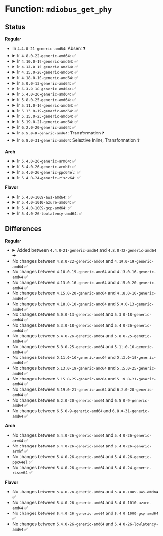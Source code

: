 # Function: <code>mdiobus_get_phy</code>

## Status
<b>Regular</b>
<ul>
<li>
In <code>4.4.0-21-generic-amd64</code>: Absent ❓
</li>
<li>
<details>
<summary>In <code>4.8.0-22-generic-amd64</code>: ✅</summary>

```c
struct phy_device * mdiobus_get_phy(struct mii_bus * bus, int addr)
```

```json
{
  "name": "mdiobus_get_phy",
  "collision_type": "Unique Global",
  "inline_type": "No",
  "funcs": [
    {
      "addr": 18446744071585445776,
      "name": "mdiobus_get_phy",
      "external": true,
      "loc": "drivers/net/phy/mdio_bus.c:63",
      "file": "drivers/net/phy/mdio_bus.c",
      "inline": "seen, unknown",
      "caller_inline": [],
      "caller_func": [
        "drivers/net/phy/phy_device.c:phy_find_first"
      ]
    }
  ],
  "symbols": [
    {
      "addr": 18446744071585445776,
      "name": "mdiobus_get_phy",
      "section": ".text",
      "bind": "STB_GLOBAL",
      "size": 47
    }
  ]
}
```
</details>
</li>
<li>
<details>
<summary>In <code>4.10.0-19-generic-amd64</code>: ✅</summary>

```c
struct phy_device * mdiobus_get_phy(struct mii_bus * bus, int addr)
```

```json
{
  "name": "mdiobus_get_phy",
  "collision_type": "Unique Global",
  "inline_type": "No",
  "funcs": [
    {
      "addr": 18446744071585647824,
      "name": "mdiobus_get_phy",
      "external": true,
      "loc": "drivers/net/phy/mdio_bus.c:66",
      "file": "drivers/net/phy/mdio_bus.c",
      "inline": "seen, unknown",
      "caller_inline": [],
      "caller_func": [
        "drivers/net/phy/phy_device.c:phy_find_first"
      ]
    }
  ],
  "symbols": [
    {
      "addr": 18446744071585647824,
      "name": "mdiobus_get_phy",
      "section": ".text",
      "bind": "STB_GLOBAL",
      "size": 47
    }
  ]
}
```
</details>
</li>
<li>
<details>
<summary>In <code>4.13.0-16-generic-amd64</code>: ✅</summary>

```c
struct phy_device * mdiobus_get_phy(struct mii_bus * bus, int addr)
```

```json
{
  "name": "mdiobus_get_phy",
  "collision_type": "Unique Global",
  "inline_type": "No",
  "funcs": [
    {
      "addr": 18446744071585733776,
      "name": "mdiobus_get_phy",
      "external": true,
      "loc": "drivers/net/phy/mdio_bus.c:71",
      "file": "drivers/net/phy/mdio_bus.c",
      "inline": "seen, unknown",
      "caller_inline": [],
      "caller_func": [
        "drivers/net/phy/phy_device.c:phy_find_first"
      ]
    }
  ],
  "symbols": [
    {
      "addr": 18446744071585733776,
      "name": "mdiobus_get_phy",
      "section": ".text",
      "bind": "STB_GLOBAL",
      "size": 43
    }
  ]
}
```
</details>
</li>
<li>
<details>
<summary>In <code>4.15.0-20-generic-amd64</code>: ✅</summary>

```c
struct phy_device * mdiobus_get_phy(struct mii_bus * bus, int addr)
```

```json
{
  "name": "mdiobus_get_phy",
  "collision_type": "Unique Global",
  "inline_type": "No",
  "funcs": [
    {
      "addr": 18446744071586167424,
      "name": "mdiobus_get_phy",
      "external": true,
      "loc": "drivers/net/phy/mdio_bus.c:71",
      "file": "drivers/net/phy/mdio_bus.c",
      "inline": "seen, unknown",
      "caller_inline": [],
      "caller_func": [
        "drivers/net/phy/phy_device.c:phy_find_first"
      ]
    }
  ],
  "symbols": [
    {
      "addr": 18446744071586167424,
      "name": "mdiobus_get_phy",
      "section": ".text",
      "bind": "STB_GLOBAL",
      "size": 43
    }
  ]
}
```
</details>
</li>
<li>
<details>
<summary>In <code>4.18.0-10-generic-amd64</code>: ✅</summary>

```c
struct phy_device * mdiobus_get_phy(struct mii_bus * bus, int addr)
```

```json
{
  "name": "mdiobus_get_phy",
  "collision_type": "Unique Global",
  "inline_type": "No",
  "funcs": [
    {
      "addr": 18446744071586418880,
      "name": "mdiobus_get_phy",
      "external": true,
      "loc": "drivers/net/phy/mdio_bus.c:103",
      "file": "drivers/net/phy/mdio_bus.c",
      "inline": "seen, unknown",
      "caller_inline": [],
      "caller_func": [
        "drivers/net/phy/phy_device.c:phy_find_first"
      ]
    }
  ],
  "symbols": [
    {
      "addr": 18446744071586418880,
      "name": "mdiobus_get_phy",
      "section": ".text",
      "bind": "STB_GLOBAL",
      "size": 43
    }
  ]
}
```
</details>
</li>
<li>
<details>
<summary>In <code>5.0.0-13-generic-amd64</code>: ✅</summary>

```c
struct phy_device * mdiobus_get_phy(struct mii_bus * bus, int addr)
```

```json
{
  "name": "mdiobus_get_phy",
  "collision_type": "Unique Global",
  "inline_type": "No",
  "funcs": [
    {
      "addr": 18446744071586564064,
      "name": "mdiobus_get_phy",
      "external": true,
      "loc": "drivers/net/phy/mdio_bus.c:102",
      "file": "drivers/net/phy/mdio_bus.c",
      "inline": "seen, unknown",
      "caller_inline": [],
      "caller_func": [
        "drivers/net/phy/phy_device.c:phy_find_first"
      ]
    }
  ],
  "symbols": [
    {
      "addr": 18446744071586564064,
      "name": "mdiobus_get_phy",
      "section": ".text",
      "bind": "STB_GLOBAL",
      "size": 43
    }
  ]
}
```
</details>
</li>
<li>
<details>
<summary>In <code>5.3.0-18-generic-amd64</code>: ✅</summary>

```c
struct phy_device * mdiobus_get_phy(struct mii_bus * bus, int addr)
```

```json
{
  "name": "mdiobus_get_phy",
  "collision_type": "Unique Global",
  "inline_type": "No",
  "funcs": [
    {
      "addr": 18446744071586815264,
      "name": "mdiobus_get_phy",
      "external": true,
      "loc": "drivers/net/phy/mdio_bus.c:119",
      "file": "drivers/net/phy/mdio_bus.c",
      "inline": "seen, unknown",
      "caller_inline": [],
      "caller_func": [
        "drivers/net/phy/phy_device.c:phy_find_first"
      ]
    }
  ],
  "symbols": [
    {
      "addr": 18446744071586815264,
      "name": "mdiobus_get_phy",
      "section": ".text",
      "bind": "STB_GLOBAL",
      "size": 43
    }
  ]
}
```
</details>
</li>
<li>
<details>
<summary>In <code>5.4.0-26-generic-amd64</code>: ✅</summary>

```c
struct phy_device * mdiobus_get_phy(struct mii_bus * bus, int addr)
```

```json
{
  "name": "mdiobus_get_phy",
  "collision_type": "Unique Global",
  "inline_type": "No",
  "funcs": [
    {
      "addr": 18446744071586961344,
      "name": "mdiobus_get_phy",
      "external": true,
      "loc": "drivers/net/phy/mdio_bus.c:118",
      "file": "drivers/net/phy/mdio_bus.c",
      "inline": "seen, unknown",
      "caller_inline": [],
      "caller_func": [
        "drivers/net/phy/phy_device.c:phy_find_first"
      ]
    }
  ],
  "symbols": [
    {
      "addr": 18446744071586961344,
      "name": "mdiobus_get_phy",
      "section": ".text",
      "bind": "STB_GLOBAL",
      "size": 43
    }
  ]
}
```
</details>
</li>
<li>
<details>
<summary>In <code>5.8.0-25-generic-amd64</code>: ✅</summary>

```c
struct phy_device * mdiobus_get_phy(struct mii_bus * bus, int addr)
```

```json
{
  "name": "mdiobus_get_phy",
  "collision_type": "Unique Global",
  "inline_type": "No",
  "funcs": [
    {
      "addr": 18446744071587782912,
      "name": "mdiobus_get_phy",
      "external": true,
      "loc": "drivers/net/phy/mdio_bus.c:109",
      "file": "drivers/net/phy/mdio_bus.c",
      "inline": "seen, unknown",
      "caller_inline": [],
      "caller_func": [
        "drivers/net/phy/phy_device.c:phy_find_first"
      ]
    }
  ],
  "symbols": [
    {
      "addr": 18446744071587782912,
      "name": "mdiobus_get_phy",
      "section": ".text",
      "bind": "STB_GLOBAL",
      "size": 43
    }
  ]
}
```
</details>
</li>
<li>
<details>
<summary>In <code>5.11.0-16-generic-amd64</code>: ✅</summary>

```c
struct phy_device * mdiobus_get_phy(struct mii_bus * bus, int addr)
```

```json
{
  "name": "mdiobus_get_phy",
  "collision_type": "Unique Global",
  "inline_type": "No",
  "funcs": [
    {
      "addr": 18446744071587841504,
      "name": "mdiobus_get_phy",
      "external": true,
      "loc": "drivers/net/phy/mdio_bus.c:109",
      "file": "drivers/net/phy/mdio_bus.c",
      "inline": "seen, unknown",
      "caller_inline": [],
      "caller_func": [
        "drivers/net/phy/phy_device.c:phy_find_first"
      ]
    }
  ],
  "symbols": [
    {
      "addr": 18446744071587841504,
      "name": "mdiobus_get_phy",
      "section": ".text",
      "bind": "STB_GLOBAL",
      "size": 43
    }
  ]
}
```
</details>
</li>
<li>
<details>
<summary>In <code>5.13.0-19-generic-amd64</code>: ✅</summary>

```c
struct phy_device * mdiobus_get_phy(struct mii_bus * bus, int addr)
```

```json
{
  "name": "mdiobus_get_phy",
  "collision_type": "Unique Global",
  "inline_type": "No",
  "funcs": [
    {
      "addr": 18446744071587720928,
      "name": "mdiobus_get_phy",
      "external": true,
      "loc": "drivers/net/phy/mdio_bus.c:109",
      "file": "drivers/net/phy/mdio_bus.c",
      "inline": "seen, unknown",
      "caller_inline": [],
      "caller_func": [
        "drivers/net/phy/phy_device.c:phy_find_first"
      ]
    }
  ],
  "symbols": [
    {
      "addr": 18446744071587720928,
      "name": "mdiobus_get_phy",
      "section": ".text",
      "bind": "STB_GLOBAL",
      "size": 40
    }
  ]
}
```
</details>
</li>
<li>
<details>
<summary>In <code>5.15.0-25-generic-amd64</code>: ✅</summary>

```c
struct phy_device * mdiobus_get_phy(struct mii_bus * bus, int addr)
```

```json
{
  "name": "mdiobus_get_phy",
  "collision_type": "Unique Global",
  "inline_type": "No",
  "funcs": [
    {
      "addr": 18446744071588313840,
      "name": "mdiobus_get_phy",
      "external": true,
      "loc": "drivers/net/phy/mdio_bus.c:109",
      "file": "drivers/net/phy/mdio_bus.c",
      "inline": "seen, unknown",
      "caller_inline": [],
      "caller_func": [
        "drivers/net/phy/phy_device.c:phy_find_first"
      ]
    }
  ],
  "symbols": [
    {
      "addr": 18446744071588313840,
      "name": "mdiobus_get_phy",
      "section": ".text",
      "bind": "STB_GLOBAL",
      "size": 80
    }
  ]
}
```
</details>
</li>
<li>
<details>
<summary>In <code>5.19.0-21-generic-amd64</code>: ✅</summary>

```c
struct phy_device * mdiobus_get_phy(struct mii_bus * bus, int addr)
```

```json
{
  "name": "mdiobus_get_phy",
  "collision_type": "Unique Global",
  "inline_type": "No",
  "funcs": [
    {
      "addr": 18446744071589702576,
      "name": "mdiobus_get_phy",
      "external": true,
      "loc": "drivers/net/phy/mdio_bus.c:109",
      "file": "drivers/net/phy/mdio_bus.c",
      "inline": "seen, unknown",
      "caller_inline": [],
      "caller_func": [
        "drivers/net/phy/phy_device.c:phy_find_first"
      ]
    }
  ],
  "symbols": [
    {
      "addr": 18446744071589702576,
      "name": "mdiobus_get_phy",
      "section": ".text",
      "bind": "STB_GLOBAL",
      "size": 90
    }
  ]
}
```
</details>
</li>
<li>
<details>
<summary>In <code>6.2.0-20-generic-amd64</code>: ✅</summary>

```c
struct phy_device * mdiobus_get_phy(struct mii_bus * bus, int addr)
```

```json
{
  "name": "mdiobus_get_phy",
  "collision_type": "Unique Global",
  "inline_type": "No",
  "funcs": [
    {
      "addr": 18446744071591318640,
      "name": "mdiobus_get_phy",
      "external": true,
      "loc": "drivers/net/phy/mdio_bus.c:109",
      "file": "drivers/net/phy/mdio_bus.c",
      "inline": "seen, unknown",
      "caller_inline": [],
      "caller_func": [
        "drivers/net/phy/phy_device.c:phy_find_first"
      ]
    }
  ],
  "symbols": [
    {
      "addr": 18446744071591318640,
      "name": "mdiobus_get_phy",
      "section": ".text",
      "bind": "STB_GLOBAL",
      "size": 116
    }
  ]
}
```
</details>
</li>
<li>
<details>
<summary>In <code>6.5.0-9-generic-amd64</code>: Transformation ❓</summary>

```c
struct phy_device * mdiobus_get_phy(struct mii_bus * bus, int addr)
```

```json
{
  "name": "mdiobus_get_phy",
  "collision_type": "Unique Global",
  "inline_type": "No",
  "funcs": [
    {
      "addr": 0,
      "name": "mdiobus_get_phy",
      "external": true,
      "loc": "drivers/net/phy/mdio_bus.c:110",
      "file": "drivers/net/phy/mdio_bus.c",
      "inline": "seen, unknown",
      "caller_inline": [],
      "caller_func": [
        "drivers/net/phy/phy_device.c:phy_find_first",
        "drivers/net/phy/mdio_bus.c:__mdiobus_register"
      ]
    }
  ],
  "symbols": [
    {
      "addr": 18446744071596794911,
      "name": "mdiobus_get_phy.cold",
      "section": ".text",
      "bind": "STB_LOCAL",
      "size": 21
    },
    {
      "addr": 18446744071591679856,
      "name": "mdiobus_get_phy",
      "section": ".text",
      "bind": "STB_GLOBAL",
      "size": 147
    }
  ]
}
```
</details>
</li>
<li>
<details>
<summary>In <code>6.8.0-31-generic-amd64</code>: Selective Inline, Transformation ❓</summary>

```c
struct phy_device * mdiobus_get_phy(struct mii_bus * bus, int addr)
```

```json
{
  "name": "mdiobus_get_phy",
  "collision_type": "Unique Global",
  "inline_type": "Selective",
  "funcs": [
    {
      "addr": 18446744071592424146,
      "name": "mdiobus_get_phy",
      "external": true,
      "loc": "drivers/net/phy/mdio_bus.c:120",
      "file": "drivers/net/phy/mdio_bus.c",
      "inline": "not declared, inlined",
      "caller_inline": [
        "drivers/net/phy/mdio_bus.c:__mdiobus_register"
      ],
      "caller_func": [
        "drivers/net/phy/phy_device.c:phy_find_first"
      ]
    }
  ],
  "symbols": [
    {
      "addr": 18446744071597718130,
      "name": "mdiobus_get_phy.cold",
      "section": ".text",
      "bind": "STB_LOCAL",
      "size": 21
    },
    {
      "addr": 18446744071592423504,
      "name": "mdiobus_get_phy",
      "section": ".text",
      "bind": "STB_GLOBAL",
      "size": 147
    }
  ]
}
```
</details>
</li>
</ul>
<b>Arch</b>
<ul>
<li>
<details>
<summary>In <code>5.4.0-26-generic-arm64</code>: ✅</summary>

```c
struct phy_device * mdiobus_get_phy(struct mii_bus * bus, int addr)
```

```json
{
  "name": "mdiobus_get_phy",
  "collision_type": "Unique Global",
  "inline_type": "No",
  "funcs": [
    {
      "addr": 18446603336499948192,
      "name": "mdiobus_get_phy",
      "external": true,
      "loc": "drivers/net/phy/mdio_bus.c:118",
      "file": "drivers/net/phy/mdio_bus.c",
      "inline": "seen, unknown",
      "caller_inline": [],
      "caller_func": [
        "drivers/net/phy/phy_device.c:phy_find_first"
      ]
    }
  ],
  "symbols": [
    {
      "addr": 18446603336499948192,
      "name": "mdiobus_get_phy",
      "section": ".text",
      "bind": "STB_GLOBAL",
      "size": 64
    }
  ]
}
```
</details>
</li>
<li>
<details>
<summary>In <code>5.4.0-26-generic-armhf</code>: ✅</summary>

```c
struct phy_device * mdiobus_get_phy(struct mii_bus * bus, int addr)
```

```json
{
  "name": "mdiobus_get_phy",
  "collision_type": "Unique Global",
  "inline_type": "No",
  "funcs": [
    {
      "addr": 3232490428,
      "name": "mdiobus_get_phy",
      "external": true,
      "loc": "drivers/net/phy/mdio_bus.c:118",
      "file": "drivers/net/phy/mdio_bus.c",
      "inline": "seen, unknown",
      "caller_inline": [],
      "caller_func": [
        "drivers/net/phy/phy_device.c:phy_find_first",
        "drivers/net/ethernet/ti/davinci_mdio.c:davinci_mdio_probe"
      ]
    }
  ],
  "symbols": [
    {
      "addr": 3232490428,
      "name": "mdiobus_get_phy",
      "section": ".text",
      "bind": "STB_GLOBAL",
      "size": 52
    }
  ]
}
```
</details>
</li>
<li>
<details>
<summary>In <code>5.4.0-26-generic-ppc64el</code>: ✅</summary>

```c
struct phy_device * mdiobus_get_phy(struct mii_bus * bus, int addr)
```

```json
{
  "name": "mdiobus_get_phy",
  "collision_type": "Unique Global",
  "inline_type": "No",
  "funcs": [
    {
      "addr": 13835058055293272576,
      "name": "mdiobus_get_phy",
      "external": true,
      "loc": "drivers/net/phy/mdio_bus.c:118",
      "file": "drivers/net/phy/mdio_bus.c",
      "inline": "seen, unknown",
      "caller_inline": [],
      "caller_func": [
        "drivers/net/phy/phy_device.c:phy_find_first"
      ]
    }
  ],
  "symbols": [
    {
      "addr": 13835058055293272576,
      "name": "mdiobus_get_phy",
      "section": ".text",
      "bind": "STB_GLOBAL",
      "size": 48
    }
  ]
}
```
</details>
</li>
<li>
<details>
<summary>In <code>5.4.0-24-generic-riscv64</code>: ✅</summary>

```c
struct phy_device * mdiobus_get_phy(struct mii_bus * bus, int addr)
```

```json
{
  "name": "mdiobus_get_phy",
  "collision_type": "Unique Global",
  "inline_type": "No",
  "funcs": [
    {
      "addr": 18446743936277031616,
      "name": "mdiobus_get_phy",
      "external": true,
      "loc": "drivers/net/phy/mdio_bus.c:118",
      "file": "drivers/net/phy/mdio_bus.c",
      "inline": "seen, unknown",
      "caller_inline": [],
      "caller_func": [
        "drivers/net/phy/phy_device.c:phy_find_first"
      ]
    }
  ],
  "symbols": [
    {
      "addr": 18446743936277031616,
      "name": "mdiobus_get_phy",
      "section": ".text",
      "bind": "STB_GLOBAL",
      "size": 62
    }
  ]
}
```
</details>
</li>
</ul>
<b>Flavor</b>
<ul>
<li>
<details>
<summary>In <code>5.4.0-1009-aws-amd64</code>: ✅</summary>

```c
struct phy_device * mdiobus_get_phy(struct mii_bus * bus, int addr)
```

```json
{
  "name": "mdiobus_get_phy",
  "collision_type": "Unique Global",
  "inline_type": "No",
  "funcs": [
    {
      "addr": 18446744071586718352,
      "name": "mdiobus_get_phy",
      "external": true,
      "loc": "drivers/net/phy/mdio_bus.c:118",
      "file": "drivers/net/phy/mdio_bus.c",
      "inline": "seen, unknown",
      "caller_inline": [],
      "caller_func": [
        "drivers/net/phy/phy_device.c:phy_find_first"
      ]
    }
  ],
  "symbols": [
    {
      "addr": 18446744071586718352,
      "name": "mdiobus_get_phy",
      "section": ".text",
      "bind": "STB_GLOBAL",
      "size": 43
    }
  ]
}
```
</details>
</li>
<li>
<details>
<summary>In <code>5.4.0-1010-azure-amd64</code>: ✅</summary>

```c
struct phy_device * mdiobus_get_phy(struct mii_bus * bus, int addr)
```

```json
{
  "name": "mdiobus_get_phy",
  "collision_type": "Unique Global",
  "inline_type": "No",
  "funcs": [
    {
      "addr": 18446744071586586656,
      "name": "mdiobus_get_phy",
      "external": true,
      "loc": "drivers/net/phy/mdio_bus.c:118",
      "file": "drivers/net/phy/mdio_bus.c",
      "inline": "seen, unknown",
      "caller_inline": [],
      "caller_func": [
        "drivers/net/phy/phy_device.c:phy_find_first"
      ]
    }
  ],
  "symbols": [
    {
      "addr": 18446744071586586656,
      "name": "mdiobus_get_phy",
      "section": ".text",
      "bind": "STB_GLOBAL",
      "size": 43
    }
  ]
}
```
</details>
</li>
<li>
<details>
<summary>In <code>5.4.0-1009-gcp-amd64</code>: ✅</summary>

```c
struct phy_device * mdiobus_get_phy(struct mii_bus * bus, int addr)
```

```json
{
  "name": "mdiobus_get_phy",
  "collision_type": "Unique Global",
  "inline_type": "No",
  "funcs": [
    {
      "addr": 18446744071586915904,
      "name": "mdiobus_get_phy",
      "external": true,
      "loc": "drivers/net/phy/mdio_bus.c:118",
      "file": "drivers/net/phy/mdio_bus.c",
      "inline": "seen, unknown",
      "caller_inline": [],
      "caller_func": [
        "drivers/net/phy/phy_device.c:phy_find_first"
      ]
    }
  ],
  "symbols": [
    {
      "addr": 18446744071586915904,
      "name": "mdiobus_get_phy",
      "section": ".text",
      "bind": "STB_GLOBAL",
      "size": 43
    }
  ]
}
```
</details>
</li>
<li>
<details>
<summary>In <code>5.4.0-26-lowlatency-amd64</code>: ✅</summary>

```c
struct phy_device * mdiobus_get_phy(struct mii_bus * bus, int addr)
```

```json
{
  "name": "mdiobus_get_phy",
  "collision_type": "Unique Global",
  "inline_type": "No",
  "funcs": [
    {
      "addr": 18446744071587022288,
      "name": "mdiobus_get_phy",
      "external": true,
      "loc": "drivers/net/phy/mdio_bus.c:118",
      "file": "drivers/net/phy/mdio_bus.c",
      "inline": "seen, unknown",
      "caller_inline": [],
      "caller_func": [
        "drivers/net/phy/phy_device.c:phy_find_first"
      ]
    }
  ],
  "symbols": [
    {
      "addr": 18446744071587022288,
      "name": "mdiobus_get_phy",
      "section": ".text",
      "bind": "STB_GLOBAL",
      "size": 43
    }
  ]
}
```
</details>
</li>
</ul>

## Differences
<b>Regular</b>
<ul>
<li>
<details>
<summary>Added between <code>4.4.0-21-generic-amd64</code> and <code>4.8.0-22-generic-amd64</code> ➕</summary>

```c
struct phy_device * mdiobus_get_phy(struct mii_bus * bus, int addr)
```
</details>
</li>
<li>
No changes between <code>4.8.0-22-generic-amd64</code> and <code>4.10.0-19-generic-amd64</code> ✅
</li>
<li>
No changes between <code>4.10.0-19-generic-amd64</code> and <code>4.13.0-16-generic-amd64</code> ✅
</li>
<li>
No changes between <code>4.13.0-16-generic-amd64</code> and <code>4.15.0-20-generic-amd64</code> ✅
</li>
<li>
No changes between <code>4.15.0-20-generic-amd64</code> and <code>4.18.0-10-generic-amd64</code> ✅
</li>
<li>
No changes between <code>4.18.0-10-generic-amd64</code> and <code>5.0.0-13-generic-amd64</code> ✅
</li>
<li>
No changes between <code>5.0.0-13-generic-amd64</code> and <code>5.3.0-18-generic-amd64</code> ✅
</li>
<li>
No changes between <code>5.3.0-18-generic-amd64</code> and <code>5.4.0-26-generic-amd64</code> ✅
</li>
<li>
No changes between <code>5.4.0-26-generic-amd64</code> and <code>5.8.0-25-generic-amd64</code> ✅
</li>
<li>
No changes between <code>5.8.0-25-generic-amd64</code> and <code>5.11.0-16-generic-amd64</code> ✅
</li>
<li>
No changes between <code>5.11.0-16-generic-amd64</code> and <code>5.13.0-19-generic-amd64</code> ✅
</li>
<li>
No changes between <code>5.13.0-19-generic-amd64</code> and <code>5.15.0-25-generic-amd64</code> ✅
</li>
<li>
No changes between <code>5.15.0-25-generic-amd64</code> and <code>5.19.0-21-generic-amd64</code> ✅
</li>
<li>
No changes between <code>5.19.0-21-generic-amd64</code> and <code>6.2.0-20-generic-amd64</code> ✅
</li>
<li>
No changes between <code>6.2.0-20-generic-amd64</code> and <code>6.5.0-9-generic-amd64</code> ✅
</li>
<li>
No changes between <code>6.5.0-9-generic-amd64</code> and <code>6.8.0-31-generic-amd64</code> ✅
</li>
</ul>
<b>Arch</b>
<ul>
<li>
No changes between <code>5.4.0-26-generic-amd64</code> and <code>5.4.0-26-generic-arm64</code> ✅
</li>
<li>
No changes between <code>5.4.0-26-generic-amd64</code> and <code>5.4.0-26-generic-armhf</code> ✅
</li>
<li>
No changes between <code>5.4.0-26-generic-amd64</code> and <code>5.4.0-26-generic-ppc64el</code> ✅
</li>
<li>
No changes between <code>5.4.0-26-generic-amd64</code> and <code>5.4.0-24-generic-riscv64</code> ✅
</li>
</ul>
<b>Flavor</b>
<ul>
<li>
No changes between <code>5.4.0-26-generic-amd64</code> and <code>5.4.0-1009-aws-amd64</code> ✅
</li>
<li>
No changes between <code>5.4.0-26-generic-amd64</code> and <code>5.4.0-1010-azure-amd64</code> ✅
</li>
<li>
No changes between <code>5.4.0-26-generic-amd64</code> and <code>5.4.0-1009-gcp-amd64</code> ✅
</li>
<li>
No changes between <code>5.4.0-26-generic-amd64</code> and <code>5.4.0-26-lowlatency-amd64</code> ✅
</li>
</ul>
